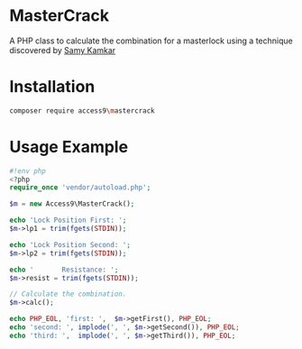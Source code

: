 # MasterCrack

A PHP class to calculate the combination for a masterlock using a technique
discovered by [Samy Kamkar](http://null-byte.wonderhowto.com/how-to/crack-any-master-combination-lock-8-tries-less-using-calculator-0161629/)


# Installation
```sh
composer require access9\mastercrack
```


# Usage Example

```php
#!env php
<?php
require_once 'vendor/autoload.php';

$m = new Access9\MasterCrack();

echo 'Lock Position First: ';
$m->lp1 = trim(fgets(STDIN));

echo 'Lock Position Second: ';
$m->lp2 = trim(fgets(STDIN));

echo '       Resistance: ';
$m->resist = trim(fgets(STDIN));

// Calculate the combination.
$m->calc();

echo PHP_EOL, 'first: ',  $m->getFirst(), PHP_EOL;
echo 'second: ', implode(', ', $m->getSecond()), PHP_EOL;
echo 'third: ',  implode(', ', $m->getThird()), PHP_EOL;
```

